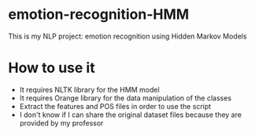 # emotion-recognition-HMM
This is my NLP project: emotion recognition using Hidden Markov Models

# How to use it
* It requires NLTK library for the HMM model  
* It requires Orange library for the data manipulation of the classes  
* Extract the features and POS files in order to use the script  
* I don't know if I can share the original dataset files because they are provided by my professor  
